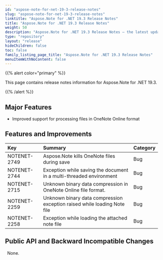 ```yaml
---
id: "aspose-note-for-net-19-3-release-notes"
slug: "aspose-note-for-net-19-3-release-notes"
linktitle: "Aspose.Note for .NET 19.3 Release Notes"
title: "Aspose.Note for .NET 19.3 Release Notes"
weight: 50
description: "Aspose.Note for .NET 19.3 Release Notes – the latest updates and fixes."
type: "repository"
layout: "release"
hideChildren: false
toc: false
family_listing_page_title: "Aspose.Note for .NET 19.3 Release Notes"
menuItemWithNoContent: false
---
```


{{% alert color="primary" %}} 

This page contains release notes information for Aspose.Note for .NET 19.3.

{{% /alert %}} 

## **Major Features**
- Improved support for processing files in OneNote Online format
## **Features and Improvements**
|**Key**|**Summary**|**Category**|
| :- | :- | :- |
|NOTENET-2749|Aspose.Note kills OneNote files during save|Bug|
|NOTENET-2744|Exception while saving the document in a multi-threaded environment|Bug|
|NOTENET-2715|Unknown binary data compression in OneNote Online file format.|Bug|
|NOTENET-2259|Unknown binary data compression exception raised while loading Note file|Bug|
|NOTENET-2258|Exception while loading the attached note file|Bug|
## **Public API and Backward Incompatible Changes**
` `None.
